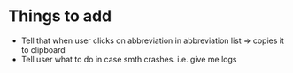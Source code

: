 # Things to add 


- Tell that when user clicks on abbreviation in abbreviation list => copies it to clipboard
- Tell user what to do in case smth crashes. i.e. give me logs 
